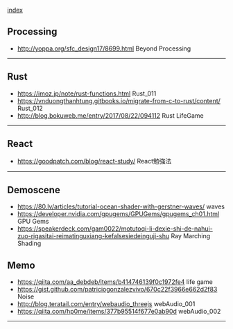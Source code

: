 
[index](https://github.com/daumkuchen/bookmarks/blob/master/README.md)

## Processing
* http://yoppa.org/sfc_design17/8699.html Beyond Processing

***

## Rust
* https://imoz.jp/note/rust-functions.html Rust_011
* https://vnduongthanhtung.gitbooks.io/migrate-from-c-to-rust/content/ Rust_012
* http://blog.bokuweb.me/entry/2017/08/22/094112 Rust LifeGame

***

## React
* https://goodpatch.com/blog/react-study/ React勉強法

***

## Demoscene
* https://80.lv/articles/tutorial-ocean-shader-with-gerstner-waves/ waves
* https://developer.nvidia.com/gpugems/GPUGems/gpugems_ch01.html GPU Gems
* https://speakerdeck.com/gam0022/motutoqi-li-dexie-shi-de-nahui-zuo-rigasitai-reimatinguxiang-kefalsesiedeinguji-shu Ray Marching Shading


## Memo
* https://qiita.com/aa_debdeb/items/b414746139f0c1972fe4 life game
* https://gist.github.com/patriciogonzalezvivo/670c22f3966e662d2f83 Noise
* http://blog.teratail.com/entry/webaudio_threejs webAudio_001
* https://qiita.com/hp0me/items/377b95514f677e0ab90d webAudio_002

***
